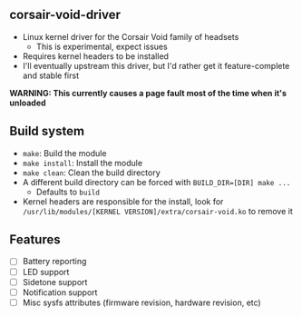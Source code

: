 ## corsair-void-driver
  - Linux kernel driver for the Corsair Void family of headsets
    - This is experimental, expect issues
  - Requires kernel headers to be installed
  - I'll eventually upstream this driver, but I'd rather get it feature-complete and stable first

**WARNING: This currently causes a page fault most of the time when it's unloaded**

## Build system
  - `make`: Build the module
  - `make install`: Install the module
  - `make clean`: Clean the build directory
  - A different build directory can be forced with `BUILD_DIR=[DIR] make ...`
    - Defaults to `build`
  - Kernel headers are responsible for the install, look for `/usr/lib/modules/[KERNEL VERSION]/extra/corsair-void.ko` to remove it

## Features
  - [ ] Battery reporting
  - [ ] LED support
  - [ ] Sidetone support
  - [ ] Notification support
  - [ ] Misc sysfs attributes (firmware revision, hardware revision, etc)
